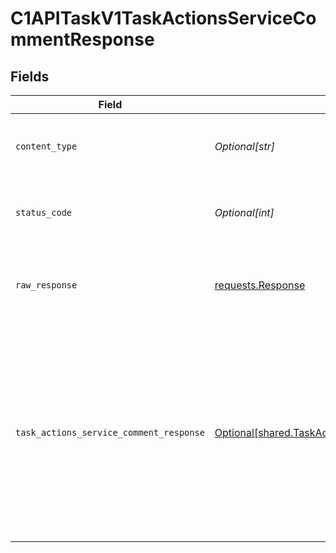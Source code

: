 # C1APITaskV1TaskActionsServiceCommentResponse


## Fields

| Field                                                                                                                                                  | Type                                                                                                                                                   | Required                                                                                                                                               | Description                                                                                                                                            |
| ------------------------------------------------------------------------------------------------------------------------------------------------------ | ------------------------------------------------------------------------------------------------------------------------------------------------------ | ------------------------------------------------------------------------------------------------------------------------------------------------------ | ------------------------------------------------------------------------------------------------------------------------------------------------------ |
| `content_type`                                                                                                                                         | *Optional[str]*                                                                                                                                        | :heavy_check_mark:                                                                                                                                     | HTTP response content type for this operation                                                                                                          |
| `status_code`                                                                                                                                          | *Optional[int]*                                                                                                                                        | :heavy_check_mark:                                                                                                                                     | HTTP response status code for this operation                                                                                                           |
| `raw_response`                                                                                                                                         | [requests.Response](https://requests.readthedocs.io/en/latest/api/#requests.Response)                                                                  | :heavy_minus_sign:                                                                                                                                     | Raw HTTP response; suitable for custom response parsing                                                                                                |
| `task_actions_service_comment_response`                                                                                                                | [Optional[shared.TaskActionsServiceCommentResponse]](undefined/models/shared/taskactionsservicecommentresponse.md)                                     | :heavy_minus_sign:                                                                                                                                     | Task actions service comment response returns the task view inluding the expanded array of items that are indicated by the expand mask on the request. |